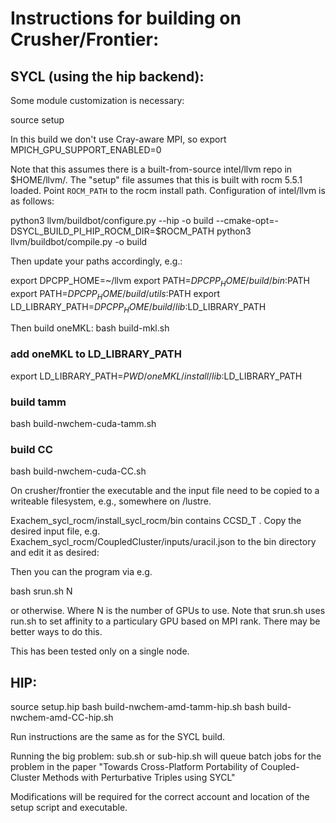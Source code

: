 # Instructions for building on Crusher/Frontier:

## SYCL (using the hip backend):
Some module customization is necessary:

source setup

In this build we don't use Cray-aware MPI, so
export MPICH_GPU_SUPPORT_ENABLED=0

Note that this assumes there is a built-from-source intel/llvm repo in
$HOME/llvm/. The "setup" file assumes that this is built
with rocm 5.5.1 loaded. Point `ROCM_PATH` to the rocm install path.
Configuration of intel/llvm is as follows:

python3 llvm/buildbot/configure.py --hip -o build --cmake-opt=-DSYCL_BUILD_PI_HIP_ROCM_DIR=$ROCM_PATH
python3 llvm/buildbot/compile.py -o build

Then update your paths accordingly, e.g.:

export DPCPP_HOME=~/llvm
export PATH=$DPCPP_HOME/build/bin:$PATH
export PATH=$DPCPP_HOME/build/utils:$PATH
export LD_LIBRARY_PATH=$DPCPP_HOME/build/lib:$LD_LIBRARY_PATH


Then build oneMKL:
bash build-mkl.sh
### add oneMKL to LD_LIBRARY_PATH
export LD_LIBRARY_PATH=$PWD/oneMKL/install/lib:$LD_LIBRARY_PATH
### build tamm
bash build-nwchem-cuda-tamm.sh
### build CC
bash build-nwchem-cuda-CC.sh

On crusher/frontier the executable and the input file need to be copied to a writeable filesystem, e.g., somewhere on /lustre.

Exachem_sycl_rocm/install_sycl_rocm/bin contains CCSD_T . Copy the desired input file, e.g. Exachem_sycl_rocm/CoupledCluster/inputs/uracil.json
to the bin directory and edit it as desired:

Then you can the program via e.g.

bash srun.sh N

or otherwise. Where N is the number of GPUs to use. Note that srun.sh uses run.sh to set affinity to a particulary GPU based on MPI rank. There may be better ways to do this.

This has been tested only on a single node.


## HIP:
source setup.hip
bash build-nwchem-amd-tamm-hip.sh
bash build-nwchem-amd-CC-hip.sh

Run instructions are the same as for the SYCL build.


Running the big problem:
sub.sh or sub-hip.sh will queue batch jobs for the problem in the paper
"Towards Cross-Platform Portability of Coupled-Cluster Methods with Perturbative Triples using SYCL"

Modifications will be required for the correct account and location of the setup script and executable.
